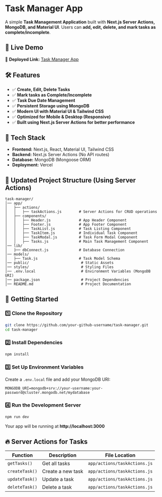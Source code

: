 # Task Manager App

A simple **Task Management Application** built with **Next.js Server Actions, MongoDB, and Material UI**. Users can **add, edit, delete, and mark tasks as complete/incomplete**.

## 🚀 Live Demo

🔗 **Deployed Link:** [Task Manager App](https://task-management-tan-chi.vercel.app/)

## 🛠️ Features

- ✅ **Create, Edit, Delete Tasks**
- ✅ **Mark tasks as Complete/Incomplete**
- ✅ **Task Due Date Management**
- ✅ **Persistent Storage using MongoDB**
- ✅ **Modern UI with Material UI & Tailwind CSS**
- ✅ **Optimized for Mobile & Desktop (Responsive)**
- ✅ **Built using Next.js Server Actions for better performance**

## 📌 Tech Stack

- **Frontend:** Next.js, React, Material UI, Tailwind CSS
- **Backend:** Next.js Server Actions (No API routes)
- **Database:** MongoDB (Mongoose ORM)
- **Deployment:** Vercel

## 📂 Updated Project Structure (Using Server Actions)

```
task-manager/
│── app/
│   ├── actions/
│   │   ├── taskActions.js        # Server Actions for CRUD operations
│   ├── components/
│   │   ├── Header.js             # App Header Component
│   │   ├── Footer.js             # App Footer Component
│   │   ├── TaskList.js           # Task Listing Component
│   │   ├── TaskItem.js           # Individual Task Component
│   │   ├── TaskModal.js          # Task Form Modal Component
│   │   ├── Tasks.js              # Main Task Management Component
│── lib/
│   ├── dbConnect.js              # Database Connection
│── models/
│   ├── Task.js                   # Task Model Schema
│── public/                        # Static Assets
│── styles/                        # Styling Files
│── .env.local                     # Environment Variables (MongoDB URI)
│── package.json                   # Project Dependencies
│── README.md                      # Project Documentation
```

## 🚀 Getting Started

### 1️⃣ Clone the Repository

```sh
git clone https://github.com/your-github-username/task-manager.git
cd task-manager
```

### 2️⃣ Install Dependencies

```sh
npm install
```

### 3️⃣ Set Up Environment Variables

Create a `.env.local` file and add your MongoDB URI:

```
MONGODB_URI=mongodb+srv://your-username:your-password@cluster.mongodb.net/mydatabase
```

### 4️⃣ Run the Development Server

```sh
npm run dev
```

Your app will be running at **http://localhost:3000**

## 🔥 Server Actions for Tasks

| Function       | Description       | File Location                |
| -------------- | ----------------- | ---------------------------- |
| `getTasks()`   | Get all tasks     | `app/actions/taskActions.js` |
| `createTask()` | Create a new task | `app/actions/taskActions.js` |
| `updateTask()` | Update a task     | `app/actions/taskActions.js` |
| `deleteTask()` | Delete a task     | `app/actions/taskActions.js` |
